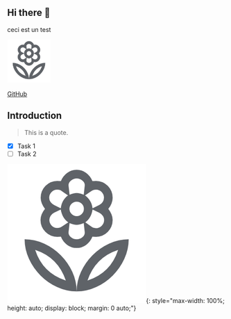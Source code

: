 ## Hi there 👋
ceci est un test

<img src="vs.png" alt="Example Image" width="100" />

[GitHub](https://github.com)
## Introduction
> This is a quote.
- [x] Task 1
- [ ] Task 2

![Description of image](vs.png){: style="max-width: 100%; height: auto; display: block; margin: 0 auto;"}

